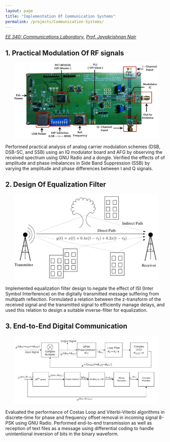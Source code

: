 ```yaml
---
layout: page
title: "Implementation Of Communication Systems"
permalink: /projects/Communication-Systems/
---
```


  [_EE 340: Communications Laboratory_](https://www.ee.iitb.ac.in/web/course_lists/ee-340-communications-laboratory/), [_Prof. Jayakrishnan Nair_](https://www.ee.iitb.ac.in/~jayakrishnan.nair/) 

## 1. Practical Modulation Of RF signals 
<p align="center">
    <img width="450"  src="/assets/img/IQ-modulator.png">
</p>

Performed practical analysis of analog carrier modulation schemes (DSB, DSB-SC, and SSB) using an IQ modulator board and AFG by observing the received spectrum using GNU Radio and a dongle. Verified the effects of of amplitude and phase imbalances in Side Band Suppression (SSB) by varying the amplitude and phase differences between I and Q signals.

## 2. Design Of Equalization Filter 
<p align="center">
    <img width="450"  src="/assets/img/Multi-path.png">
</p>
Implemented equalization filter design to negate the effect of ISI (Inter Symbol Interference) on the digitally transmitted message suffering from multipath reflection. Formulated a relation between the z-transform of the received signal and the transmitted signal to efficiently manage delays, and used this relation to design a suitable inverse-filter for equalization.

## 3. End-to-End Digital Communication
<p align="center">
    <img width="450"  src="/assets/img/costas.png">
</p>
Evaluated the performance of Costas Loop and Viterbi-Viterbi algorithms in discrete-time for phase and frequency offset removal in incoming signal 8-PSK using GNU Radio. Performed end-to-end transmission as well as reception of text files as a message using differential coding to handle unintentional inversion of bits in the binary waveform.
